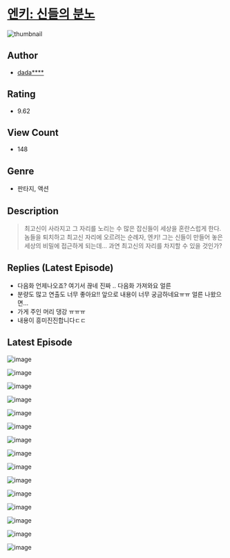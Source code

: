 # [엔키: 신들의 분노](https://comic.naver.com/challenge/list?titleId=810735)
![thumbnail](https://image-comic.pstatic.net/user_contents_data/challenge_comic/2023/05/24/346300/upload_3762303812956676919_480x623.jpeg)

## Author
- [dada****](https://comic.naver.com/artistTitle?id=346300)

## Rating
- 9.62

## View Count
- 148

## Genre
- 판타지, 액션

## Description
> 최고신이 사라지고 그 자리를 노리는 수 많은 잡신들이 세상을 혼란스럽게 한다. 놈들을 퇴치하고 최고신 자리에 오르려는 순례자, 엔키! 그는 신들이 만들어 놓은 세상의 비밀에 접근하게 되는데... 과연 최고신의 자리를 차지할 수 있을 것인가?

## Replies (Latest Episode)
- 다음화 언제나오죠? 여기서 끊네 진짜 .. 다음화 가져와요 얼른
- 분량도 많고 연출도 너무 좋아요!! 앞으로 내용이 너무 궁금하네요ㅠㅠ 얼른 나왔으면...
- 가게 주인 머리 댕강 ㅠㅠㅠ
- 내용이 흥미진진합니다ㄷㄷ

## Latest Episode
![image](https://image-comic.pstatic.net/user_contents_data/challenge_comic/2023/05/24/346300/upload_3616726273591030583.jpeg)

![image](https://image-comic.pstatic.net/user_contents_data/challenge_comic/2023/05/24/346300/upload_7017788413732795236.jpeg)

![image](https://image-comic.pstatic.net/user_contents_data/challenge_comic/2023/05/24/346300/upload_7017231883980715314.jpeg)

![image](https://image-comic.pstatic.net/user_contents_data/challenge_comic/2023/05/24/346300/upload_4135541650659620152.jpeg)

![image](https://image-comic.pstatic.net/user_contents_data/challenge_comic/2023/05/24/346300/upload_3918467461560099634.jpeg)

![image](https://image-comic.pstatic.net/user_contents_data/challenge_comic/2023/05/24/346300/upload_7075217920388117601.jpeg)

![image](https://image-comic.pstatic.net/user_contents_data/challenge_comic/2023/05/24/346300/upload_3558184984535851827.jpeg)

![image](https://image-comic.pstatic.net/user_contents_data/challenge_comic/2023/05/26/346300/upload_3691093727615803697.jpeg)

![image](https://image-comic.pstatic.net/user_contents_data/challenge_comic/2023/05/24/346300/upload_3833519185349272369.jpeg)

![image](https://image-comic.pstatic.net/user_contents_data/challenge_comic/2023/05/26/346300/upload_7017226567582496818.jpeg)

![image](https://image-comic.pstatic.net/user_contents_data/challenge_comic/2023/05/24/346300/upload_7365135139831362406.jpeg)

![image](https://image-comic.pstatic.net/user_contents_data/challenge_comic/2023/05/26/346300/upload_3703428079140812902.jpeg)

![image](https://image-comic.pstatic.net/user_contents_data/challenge_comic/2023/05/24/346300/upload_3544677278144869176.jpeg)

![image](https://image-comic.pstatic.net/user_contents_data/challenge_comic/2023/05/24/346300/upload_7161906913208460593.jpeg)

![image](https://image-comic.pstatic.net/user_contents_data/challenge_comic/2023/05/24/346300/upload_3919037885478089057.jpeg)
